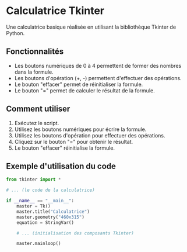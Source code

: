 # Calculatrice Tkinter

Une calculatrice basique réalisée en utilisant la bibliothèque Tkinter de Python.

## Fonctionnalités

- Les boutons numériques de 0 à 4 permettent de former des nombres dans la formule.
- Les boutons d'opération (+, -) permettent d'effectuer des opérations.
- Le bouton "effacer" permet de réinitialiser la formule.
- Le bouton "=" permet de calculer le résultat de la formule.

## Comment utiliser

1. Exécutez le script.
2. Utilisez les boutons numériques pour écrire la formule.
3. Utilisez les boutons d'opération pour effectuer des opérations.
4. Cliquez sur le bouton "=" pour obtenir le résultat.
5. Le bouton "effacer" réinitialise la formule.

## Exemple d'utilisation du code

```python
from tkinter import *

# ... (le code de la calculatrice)

if __name__ == "__main__":
    master = Tk()
    master.title("Calculatrice")
    master.geometry("460x315")
    equation = StringVar()

    # ... (initialisation des composants Tkinter)

    master.mainloop()
